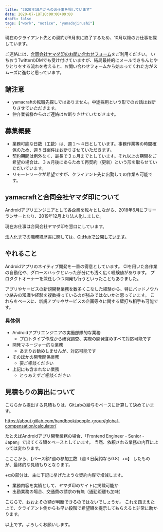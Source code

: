 ```yaml
---
title: "2020年10月からのお仕事を探しています"
date: 2020-07-18T10:00:00+09:00
draft: false
tags: ["work", "notice", "yamadajirushi"]
---
```


現在のクライアント先との契約が9月末に終了するため、10月以降のお仕事を探しています。

ご連絡には、[合同会社ヤマダ印のお問い合わせフォーム](https://yamadajirushi.co.jp/contact/)をご利用ください。
いちおうTwitterのDMでも受け付けていますが、結局最終的にメールできちんとやりとりをする流れを考えると、お問い合わせフォームから始まってくれた方がスムーズに進むと思っています。

## 諸注意

- yamacraftの転職先探しではありません。中途採用という形でのお話はお断りさせていただきます。
- 仲介業者様からのご連絡はお断りさせていただきます。

## 募集概要

- 業務可能な日数（工数）は、週１〜４日としています。事務作業等の時間確保のため、週５日案件はお断りさせていただきます。
- 契約期間は例外なく、最長で３ヵ月までとしています。それ以上の期間をご希望の場合は、３ヵ月後にあらためて再契約（更新）という形を取らせていただいています。
- リモートワークが希望ですが、クライアント先に出勤しての作業も可能です。

## yamacraftと合同会社ヤマダ印について

Androidアプリエンジニアとして各企業を転々としながら、2018年6月にフリーランサーとなり、2019年12月より法人化しました。

現在お仕事は合同会社ヤマダ印を窓口にしています。

法人化までの職務経歴書に関しては、[GitHubで公開しています](https://github.com/yamacraft/cv/blob/master/cv.md)。

## やれること

Androidアプリのネイティブ開発を一番の得意としています。
CIを用いた各作業の自動化や、グロースハックといった部分にも浅く広く経験値があります。
プロダクトオーナーを兼任しつつ開発も行うといったこともありました。

アプリやサービスの新規開発業務を数多くこなした経験から、特にバッドノウハウ絡みの知識や経験を複数持っているのが強みではないかと思っています。
これらをベースに、新規アプリやサービスの企画等々に関する壁打ち相手も可能です。

### 具体例

- Androidアプリエンジニアの実働部隊的な業務
  - プロトタイプ作成から研究調査、実際の開発含めすべて対応可能です
- 開発マネージャー的な業務
  - あまりお勧めしませんが、対応可能です
- そのほかの開発関係業務
  - 要ご相談ください
- 上記にも含まれない業務
  - とりあえずご相談ください

## 見積もりの算出について

こちらから提出する見積もりは、GitLabの給与をベースに計算して決めています。

https://about.gitlab.com/handbook/people-group/global-compensation/calculator/

たとえばAndroidアプリ開発業務の場合、「Frontend Engineer - Senior - Japan」で出てくる額をベースとしています。
当然、依頼される業務の内容によっては変わります。

こここから、【ベース額*週の参加工数（週４日契約なら0.8）+α】 したものが、最終的な見積もりとなります。

+αの部分は、主に下記に挙げたような契約内容で増減します。

- 業務内容を実績として、ヤマダ印のサイトに掲載可能か
- 出勤業務の場合、交通費の請求の有無（通勤距離も加味）

こちらで、おおよその額が判断できるのではないでしょうか。
これを踏まえた上で、クライアント側からも早い段階で希望額を提示してもらえると非常に助かります。

以上です。よろしくお願いします。
